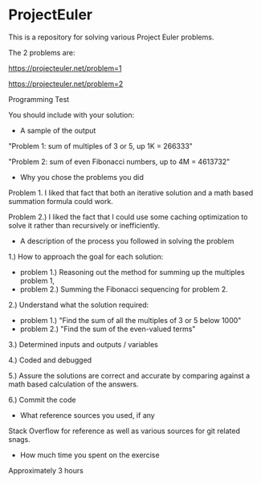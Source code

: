 # ProjectEuler
This is a repository for solving various Project Euler problems.

The 2 problems are:

https://projecteuler.net/problem=1

https://projecteuler.net/problem=2

Programming Test

You should include with your solution:

- A sample of the output

"Problem 1: sum of multiples of 3 or 5, up 1K = 266333"

"Problem 2: sum of even Fibonacci numbers, up to 4M = 4613732"

- Why you chose the problems you did

Problem 1. I liked that fact that both an iterative solution and a math based summation formula could work.

Problem 2.) I liked the fact that I could use some caching optimization to solve it rather than recursively or inefficiently.

- A description of the process you followed in solving the problem

1.) How to approach the goal for each solution:
 - problem 1.) Reasoning out the method for summing up the multiples problem 1, 
 - problem 2.) Summing the Fibonacci sequencing for problem 2.

2.) Understand what the solution required:
 - problem 1.) "Find the sum of all the multiples of 3 or 5 below 1000"
 - problem 2.) "Find the sum of the even-valued terms" 

3.) Determined inputs and outputs / variables

4.) Coded and debugged

5.) Assure the solutions are correct and accurate by comparing against a math based calculation of the answers.

6.) Commit the code

- What reference sources you used, if any

Stack Overflow for reference as well as various sources for git related snags.

- How much time you spent on the exercise

Approximately 3 hours
